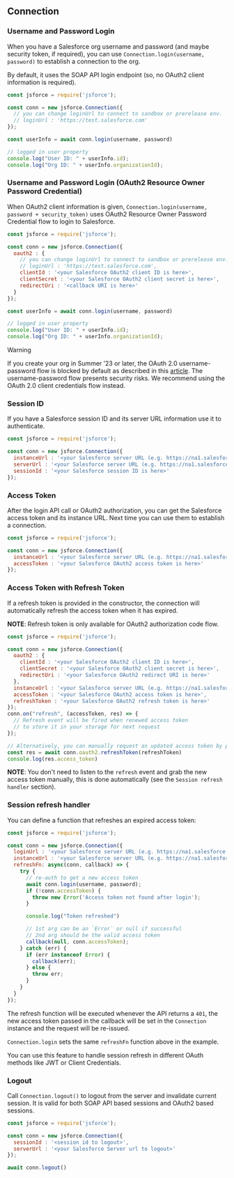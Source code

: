 ---
---

## Connection

### Username and Password Login

When you have a Salesforce org username and password (and maybe security token, if required),
you can use `Connection.login(username, password)` to establish a connection to the org.

By default, it uses the SOAP API login endpoint (so, no OAuth2 client information is required).

```javascript
const jsforce = require('jsforce');

const conn = new jsforce.Connection({
  // you can change loginUrl to connect to sandbox or prerelease env.
  // loginUrl : 'https://test.salesforce.com'
});

const userInfo = await conn.login(username, password)

// logged in user property
console.log("User ID: " + userInfo.id);
console.log("Org ID: " + userInfo.organizationId);
```

### Username and Password Login (OAuth2 Resource Owner Password Credential)

When OAuth2 client information is given, `Connection.login(username, password + security_token)` uses OAuth2 Resource Owner Password Credential flow to login to Salesforce.

```javascript
const jsforce = require('jsforce');

const conn = new jsforce.Connection({
  oauth2 : {
    // you can change loginUrl to connect to sandbox or prerelease env.
    // loginUrl : 'https://test.salesforce.com',
    clientId : '<your Salesforce OAuth2 client ID is here>',
    clientSecret : '<your Salesforce OAuth2 client secret is here>',
    redirectUri : '<callback URI is here>'
  }
});

const userInfo = await conn.login(username, password)

// logged in user property
console.log("User ID: " + userInfo.id);
console.log("Org ID: " + userInfo.organizationId);
```

> [!WARNING]
> If you create your org in Summer ’23 or later, the OAuth 2.0 username-password flow is blocked by default as described in this [article](https://help.salesforce.com/s/articleView?id=release-notes.rn_security_username-password_flow_blocked_by_default.htm&release=244&type=5). The username-password flow presents security risks. We recommend using the OAuth 2.0 client credentials flow instead.

### Session ID

If you have a Salesforce session ID and its server URL information use it to authenticate.


```javascript
const jsforce = require('jsforce');

const conn = new jsforce.Connection({
  instanceUrl : '<your Salesforce server URL (e.g. https://na1.salesforce.com) is here>',
  serverUrl : '<your Salesforce server URL (e.g. https://na1.salesforce.com) is here>',
  sessionId : '<your Salesforce session ID is here>'
});
```

### Access Token

After the login API call or OAuth2 authorization, you can get the Salesforce access token and its instance URL.
Next time you can use them to establish a connection.

```javascript
const jsforce = require('jsforce');

const conn = new jsforce.Connection({
  instanceUrl : '<your Salesforce server URL (e.g. https://na1.salesforce.com) is here>',
  accessToken : '<your Salesforce OAuth2 access token is here>'
});
```

### Access Token with Refresh Token

If a refresh token is provided in the constructor, the connection will automatically refresh the access token when it has expired.

<b>NOTE</b>: Refresh token is only available for OAuth2 authorization code flow.

```javascript
const jsforce = require('jsforce');

const conn = new jsforce.Connection({
  oauth2 : {
    clientId : '<your Salesforce OAuth2 client ID is here>',
    clientSecret : '<your Salesforce OAuth2 client secret is here>',
    redirectUri : '<your Salesforce OAuth2 redirect URI is here>'
  },
  instanceUrl : '<your Salesforce server URL (e.g. https://na1.salesforce.com) is here>',
  accessToken : '<your Salesforce OAuth2 access token is here>',
  refreshToken : '<your Salesforce OAuth2 refresh token is here>'
});
conn.on("refresh", (accessToken, res) => {
  // Refresh event will be fired when renewed access token
  // to store it in your storage for next request
});

// Alternatively, you can manually request an updated access token by passing the refresh token to the `oauth2.refreshToken` method.
const res = await conn.oauth2.refreshToken(refreshToken)
console.log(res.access_token)
```

<b>NOTE</b>: You don't need to listen to the `refresh` event and grab the new access token manually, this is done automatically (see the `Session refresh handler` section).

### Session refresh handler

You can define a function that refreshes an expired access token:

```javascript
const jsforce = require('jsforce');

const conn = new jsforce.Connection({
  loginUrl : '<your Salesforce server URL (e.g. https://na1.salesforce.com) is here>',
  instanceUrl : '<your Salesforce server URL (e.g. https://na1.salesforce.com) is here>',
  refreshFn: async(conn, callback) => {
    try {
      // re-auth to get a new access token
      await conn.login(username, password);
      if (!conn.accessToken) {
        throw new Error('Access token not found after login');
      }

      console.log("Token refreshed")

      // 1st arg can be an `Error` or null if successful
      // 2nd arg should be the valid access token
      callback(null, conn.accessToken);
    } catch (err) {
      if (err instanceof Error) {
        callback(err);
      } else {
        throw err;
      }
    }
  }
});
```

The refresh function will be executed whenever the API returns a `401`, the new access token passed in the callback will be set in the
`Connection` instance and the request will be re-issued.

`Connection.login` sets the same `refreshFn` function above in the example.

You can use this feature to handle session refresh in different OAuth methods like JWT or Client Credentials.


### Logout

Call `Connection.logout()` to logout from the server and invalidate current session.
It is valid for both SOAP API based sessions and OAuth2 based sessions.

```javascript
const jsforce = require('jsforce');

const conn = new jsforce.Connection({
  sessionId : '<session id to logout>',
  serverUrl : '<your Salesforce Server url to logout>'
});

await conn.logout()
```

